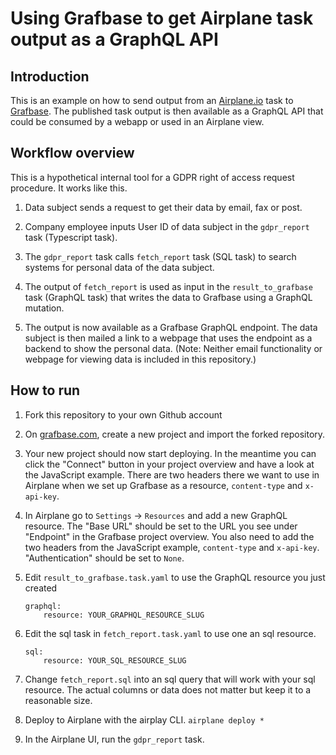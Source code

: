 # Using Grafbase to get Airplane task output as a GraphQL API

## Introduction

This is an example on how to send output from an [Airplane.io](https://airplane.io/) task to [Grafbase](https://grafbase.com/). The published task output is then available as a GraphQL API that could be consumed by a webapp or used in an Airplane view. 

## Workflow overview

This is a hypothetical internal tool for a GDPR right of access request procedure. It works like this.

1. Data subject sends a request to get their data by email, fax or post.

2. Company employee inputs User ID of data subject in the `gdpr_report` task (Typescript task).

3. The `gdpr_report` task calls `fetch_report` task (SQL task) to search systems for personal data of the data subject.

4. The output of `fetch_report` is used as input in the `result_to_grafbase` task (GraphQL task) that writes the data to Grafbase using a GraphQL mutation.

5. The output is now available as a Grafbase GraphQL endpoint. The data subject is then mailed a link to a webpage that uses the endpoint as a backend to show the personal data. (Note: Neither email functionality or webpage for viewing data is included in this repository.)


## How to run

1. Fork this repository to your own Github account

2. On [grafbase.com](https://grafbase.com/), create a new project and import the forked repository.

3. Your new project should now start deploying. In the meantime you can click the "Connect" button in your project overview and have a look at the JavaScript example. There are two headers there we want to use in Airplane when we set up Grafbase as a resource, `content-type` and `x-api-key`.

4. In Airplane go to `Settings` -> `Resources` and add a new GraphQL resource. The "Base URL" should be set to the URL you see under "Endpoint" in the Grafbase project overview. You also need to add the two headers from the JavaScript example, `content-type` and `x-api-key`. "Authentication" should be set to `None`.

5. Edit `result_to_grafbase.task.yaml` to use the GraphQL resource you just created

    ```
    graphql:
        resource: YOUR_GRAPHQL_RESOURCE_SLUG
    ```


6. Edit the sql task in `fetch_report.task.yaml` to use one an sql resource. 

    ```
    sql:
        resource: YOUR_SQL_RESOURCE_SLUG
    ```

7. Change `fetch_report.sql` into an sql query that will work with your sql resource. The actual columns or data does not matter but keep it to a reasonable size.

8. Deploy to Airplane with the airplay CLI. `airplane deploy *`

9. In the Airplane UI, run the `gdpr_report` task.



